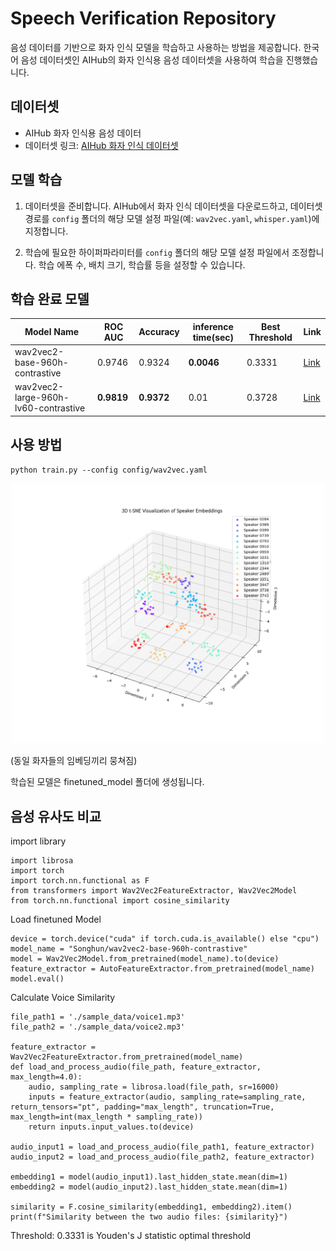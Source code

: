 # Speech Verification Repository

음성 데이터를 기반으로 화자 인식 모델을 학습하고 사용하는 방법을 제공합니다. 한국어 음성 데이터셋인 AIHub의 화자 인식용 음성 데이터셋을 사용하여 학습을 진행했습니다.

## 데이터셋

- AIHub 화자 인식용 음성 데이터
- 데이터셋 링크: [AIHub 화자 인식 데이터셋](https://aihub.or.kr/aihubdata/data/view.do?currMenu=&topMenu=&aihubDataSe=data&dataSetSn=537)


## 모델 학습

1. 데이터셋을 준비합니다. AIHub에서 화자 인식 데이터셋을 다운로드하고, 데이터셋 경로를 `config` 폴더의 해당 모델 설정 파일(예: `wav2vec.yaml`, `whisper.yaml`)에 지정합니다.

2. 학습에 필요한 하이퍼파라미터를 `config` 폴더의 해당 모델 설정 파일에서 조정합니다. 학습 에폭 수, 배치 크기, 학습률 등을 설정할 수 있습니다.

## 학습 완료 모델

| Model Name | ROC AUC | Accuracy | inference time(sec) | Best Threshold | Link |
|------------|---------|----------|---------------------|----------------|------|
| wav2vec2-base-960h-contrastive | 0.9746 | 0.9324 | **0.0046** | 0.3331 | [Link](https://huggingface.co/Songhun/wav2vec2-base-960h-contrastive) |
| wav2vec2-large-960h-lv60-contrastive | **0.9819** | **0.9372** | 0.01 | 0.3728 | [Link](https://huggingface.co/Songhun/wav2vec2-large-960h-lv60-contrastive) |


## 사용 방법

```shell
python train.py --config config/wav2vec.yaml
```

<p align="center">
  <img src="./images/tsne_3d_visualization_show_result.png" alt="Result Visualization Image" width="500">
</p>

(동일 화자들의 임베딩끼리 뭉쳐짐)

학습된 모델은 finetuned_model 폴더에 생성됩니다.

## 음성 유사도 비교
import library
```shell
import librosa
import torch
import torch.nn.functional as F
from transformers import Wav2Vec2FeatureExtractor, Wav2Vec2Model
from torch.nn.functional import cosine_similarity
```

Load finetuned Model
```shell
device = torch.device("cuda" if torch.cuda.is_available() else "cpu")
model_name = "Songhun/wav2vec2-base-960h-contrastive"
model = Wav2Vec2Model.from_pretrained(model_name).to(device)
feature_extractor = AutoFeatureExtractor.from_pretrained(model_name)
model.eval()
```

Calculate Voice Similarity
```shell
file_path1 = './sample_data/voice1.mp3'
file_path2 = './sample_data/voice2.mp3'

feature_extractor = Wav2Vec2FeatureExtractor.from_pretrained(model_name)
def load_and_process_audio(file_path, feature_extractor, max_length=4.0):
    audio, sampling_rate = librosa.load(file_path, sr=16000)
    inputs = feature_extractor(audio, sampling_rate=sampling_rate, return_tensors="pt", padding="max_length", truncation=True, max_length=int(max_length * sampling_rate))
    return inputs.input_values.to(device)

audio_input1 = load_and_process_audio(file_path1, feature_extractor)
audio_input2 = load_and_process_audio(file_path2, feature_extractor)

embedding1 = model(audio_input1).last_hidden_state.mean(dim=1)
embedding2 = model(audio_input2).last_hidden_state.mean(dim=1)

similarity = F.cosine_similarity(embedding1, embedding2).item()
print(f"Similarity between the two audio files: {similarity}")
```

Threshold: 0.3331 is Youden's J statistic optimal threshold